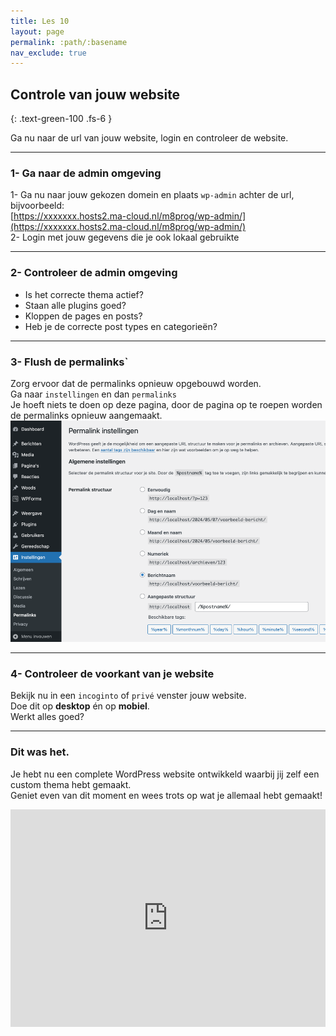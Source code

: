 ```yaml
---
title: Les 10
layout: page
permalink: :path/:basename
nav_exclude: true
---
```


## Controle van jouw website
{: .text-green-100 .fs-6 }

Ga nu naar de url van jouw website, login en controleer de website.

---
### 1- Ga naar de admin omgeving
1- Ga nu naar jouw gekozen domein en plaats `wp-admin` achter de url, bijvoorbeeld:  
[https://xxxxxxx.hosts2.ma-cloud.nl/m8prog/wp-admin/](https://xxxxxxx.hosts2.ma-cloud.nl/m8prog/wp-admin/)  
2- Login met jouw gegevens die je ook lokaal gebruikte  

---
### 2- Controleer de admin omgeving
- Is het correcte thema actief?  
- Staan alle plugins goed?
- Kloppen de pages en posts?
- Heb je de correcte post types en categorieën?

---
### 3- Flush de permalinks`
Zorg ervoor dat de permalinks opnieuw opgebouwd worden.  
Ga naar `instellingen` en dan `permalinks`  
Je hoeft niets te doen op deze pagina, door de pagina op te roepen worden de permalinks opnieuw aangemaakt.
![permalinks.png](images%2Fpermalinks.png)

---
### 4- Controleer de voorkant van je website
Bekijk nu in een `incoginto` of `privé` venster jouw website.  
Doe dit op **desktop** én op **mobiel**.  
Werkt alles goed? 

---
### Dit was het.
Je hebt nu een complete WordPress website ontwikkeld waarbij jij zelf een custom thema hebt gemaakt.  
Geniet even van dit moment en wees trots op wat je allemaal hebt gemaakt!  

<div style="width:100%;height:0;padding-bottom:69%;position:relative;">
    <iframe src="https://giphy.com/embed/7NsVeeuIgtM4M" width="100%" height="100%" style="position:absolute" frameBorder="0" class="giphy-embed" allowFullScreen></iframe>
</div>
